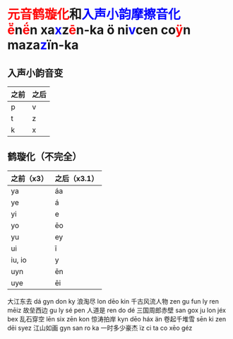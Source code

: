 # <span style="color: #ff0000">元音鹤璇化</span>和</span><span style="color: #0000ff">入声小韵摩擦音化</span><br><span style="color: #ff0000">ē̈</span>n<span style="color: #ff0000">ë́</span>n xa<span style="color: #0000ff">x</span>z<span style="color: #ff0000">ē</span>n-ka ö ni<span style="color: #0000ff">v</span>cen co<span style="color: #ff0000">ÿ</span>n maza<span style="color: #0000ff">z</span>ïn-ka

## 入声小韵音变

|之前|之后|
|-|-|
|p|v|
|t|z|
|k|x|

## 鹤璇化（不完全）

|之前（x3）|之后（x3.1）|
|-|-|
|ya|áa|
|ye|á|
|yi|e|
|yo|ēo|
|yu|ey|
|ui|ī|
|iu, io|y|
|uyn|ēn|
|uye|ēi|

大江东去
dá gyn don ky
浪淘尽
lon dēo kin
千古风流人物
zen gu fun ly ren mēiz
故垒西边
gu ly sé pen
人道是
ren do dé
三国周郎赤壁
san gox ju lon jéx bex
乱石穿空
lēn six zēn kon
惊涛拍岸
kyn dēo háx än
卷起千堆雪
sēn ki zen dēi syez
江山如画
gyn san ro ka
一时多少豪杰
ïz ci ta co xēo géz